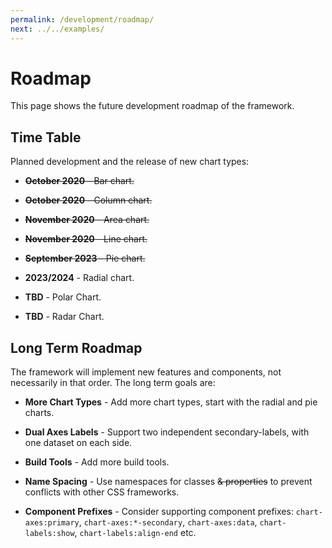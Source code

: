 ```yaml
---
permalink: /development/roadmap/
next: ../../examples/
---
```


# Roadmap

This page shows the future development roadmap of the framework.

## Time Table

Planned development and the release of new chart types:

* ~~**October 2020** - Bar chart.~~

* ~~**October 2020** - Column chart.~~

* ~~**November 2020** - Area chart.~~

* ~~**November 2020** - Line chart.~~

* ~~**September 2023** - Pie chart.~~

* **2023/2024** - Radial chart.

* **TBD** - Polar Chart.

* **TBD** - Radar Chart.

## Long Term Roadmap

The framework will implement new features and components, not necessarily in that order. The long term goals are:

* **More Chart Types** - Add more chart types, start with the radial and pie charts.

* **Dual Axes Labels** - Support two independent secondary-labels, with one dataset on each side.

* **Build Tools** - Add more build tools.

* **Name Spacing** - Use namespaces for classes ~~& properties~~ to prevent conflicts with other CSS frameworks.

* **Component Prefixes** - Consider supporting component prefixes: `chart-axes:primary`, `chart-axes:*-secondary`, `chart-axes:data`, `chart-labels:show`, `chart-labels:align-end` etc.
